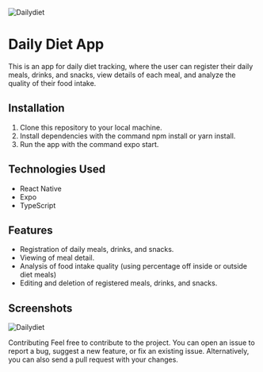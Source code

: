 ![Dailydiet](https://github.com/kawanstrelow/dailydietrn/assets/91164475/a7401ea2-03d6-44ef-aef9-6a77ce37a12e)

# Daily Diet App
This is an app for daily diet tracking, where the user can register their daily meals, drinks, and snacks, view details of each meal, and analyze the quality of their food intake.

## Installation
1. Clone this repository to your local machine.
1. Install dependencies with the command npm install or yarn install.
1. Run the app with the command expo start.

## Technologies Used
- React Native
- Expo
- TypeScript

## Features
- Registration of daily meals, drinks, and snacks.
- Viewing of meal detail.
- Analysis of food intake quality (using percentage off inside or outside diet meals)
- Editing and deletion of registered meals, drinks, and snacks.

## Screenshots
![Dailydiet](https://github.com/kawanstrelow/dailydietrn/assets/91164475/a7401ea2-03d6-44ef-aef9-6a77ce37a12e)

Contributing
Feel free to contribute to the project. You can open an issue to report a bug, suggest a new feature, or fix an existing issue. Alternatively, you can also send a pull request with your changes.
